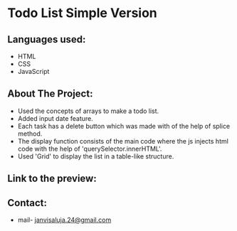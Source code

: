 # Todo List Simple Version

## Languages used:
- HTML
- CSS
- JavaScript
  
## About The Project:
- Used the concepts of arrays to make a todo list.
- Added input date feature.
- Each task has a delete button which was made with of the help of splice method.
- The display function consists of the main code where the js injects html code with the help of 'querySelector.innerHTML'.
- Used 'Grid' to display the list in a table-like structure.

## Link to the preview:

## Contact:
- mail- janvisaluja.24@gmail.com

